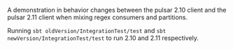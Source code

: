 A demonstration in behavior changes between the pulsar 2.10 client and the pulsar 2.11 client when mixing regex consumers and partitions.

Running
`sbt oldVersion/IntegrationTest/test`
and
`sbt newVersion/IntegrationTest/test`
to run 2.10 and 2.11 respectively. 
